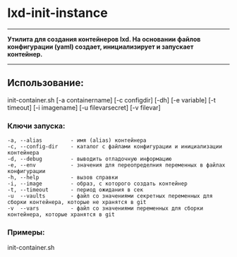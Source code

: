 # lxd-init-instance
***
**Утилита для создания контейнеров lxd. На основании файлов конфигурации (yaml) создает,
инициализирует и запускает контейнер.**
***


## Использование:
init-container.sh [-a containername] [-c configdir]
[-dh] [-e variable] [-t timeout] [-i imagename]
[-u filevarsecret] [-v filevar]

### Ключи запуска:
    -a, --alias         - имя (alias) контейнера
    -c, --config-dir    - каталог с файлами конфигурации и инициализации контейнера
    -d, --debug         - выводить отладочную информацию
    -e, --env           - значения для переопределния переменных в файлах конфигурации
    -h, --help          - вызов справки
    -i, --image         - образ, с которого создать контейнер 
    -t, --timeout       - период ожидания в сек
    -u  --vaults        - файл со значениями секретных переменных для сборки контейнера, которые не хранятся в git
    -v  --vars          - файл со значениями переменных для сборки контейнера, которые хранятся в git

### Примеры:
init-container.sh
